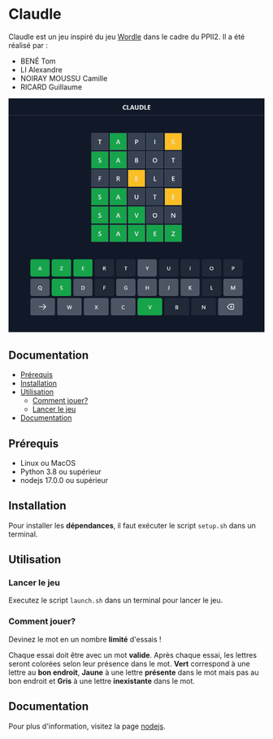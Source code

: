 # Claudle

Claudle est un jeu inspiré du jeu [Wordle](https://www.nytimes.com/games/wordle/index.html) dans le cadre du PPII2.
Il a été réalisé par :

- BENÉ Tom
- LI Alexandre
- NOIRAY MOUSSU Camille
- RICARD Guillaume

![Preview](preview.png)

## Documentation

- [Prérequis](#prérequis)
- [Installation](#installation)
- [Utilisation](#utilisation)
  - [Comment jouer?](#comment-jouer)
  - [Lancer le jeu](#lancer-le-jeu)
- [Documentation](#documentation-1)

## Prérequis

- Linux ou MacOS
- Python 3.8 ou supérieur
- nodejs 17.0.0 ou supérieur

## Installation

Pour installer les **dépendances**, il faut exécuter le script `setup.sh` dans un terminal.

## Utilisation

### Lancer le jeu

Executez le script `launch.sh` dans un terminal pour lancer le jeu.

### Comment jouer?

Devinez le mot en un nombre **limité** d'essais !

Chaque essai doit être avec un mot **valide**.
Après chaque essai, les lettres seront colorées selon leur présence dans le mot.
**Vert** correspond à une lettre au **bon endroit**, **Jaune** à une lettre **présente** dans le mot mais pas au bon endroit et **Gris** à une lettre **inexistante** dans le mot.

## Documentation

Pour plus d'information, visitez la page [nodejs](https://nodejs.org/en/).
